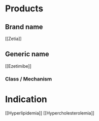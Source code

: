 # Products

## Brand name
[[Zetia]]

## Generic name
[[Ezetimibe]]

### Class / Mechanism


# Indication
[[Hyperlipidemia]]
[[Hypercholesterolemia]]